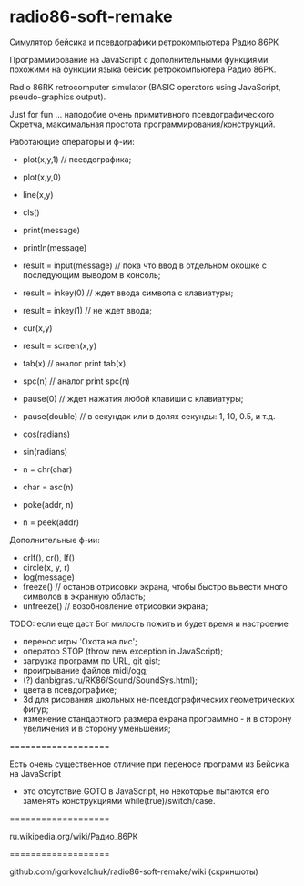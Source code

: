 ﻿radio86-soft-remake
===================

Симулятор бейсика и псевдографики ретрокомпьютера Радио 86РК

Программирование на JavaScript c дополнительными функциями похожими на функции языка бейсик ретрокомпьютера Радио 86РК.

Radio 86RK retrocomputer simulator (BASIC operators using JavaScript, pseudo-graphics output).

Just for fun ... наподобие очень примитивного псевдографического Скретча, максимальная простота программирования/конструкций.

Работающие операторы и ф-ии: 

* plot(x,y,1) // псевдографика;
* plot(x,y,0)
* line(x,y)

* cls()

* print(message)
* println(message)

* result = input(message) // пока что ввод в отдельном окошке с последующим выводом в консоль;

* result = inkey(0) // ждет ввода символа с клавиатуры;
* result = inkey(1) // не ждет ввода;

* cur(x,y)
* result = screen(x,y)
* tab(x) // аналог print tab(x)
* spc(n) // аналог print spc(n)

* pause(0) // ждет нажатия любой клавиши с клавиатуры;
* pause(double) // в секундах или в долях секунды: 1, 10, 0.5, и т.д.

* cos(radians)
* sin(radians)

* n = chr(char)
* char = asc(n)

* poke(addr, n)
* n = peek(addr)

Дополнительные ф-ии:

* crlf(), cr(), lf()
* circle(x, y, r)
* log(message)
* freeze() // останов отрисовки экрана, чтобы быстро вывести много символов в экранную область;
* unfreeze() // возобновление отрисовки экрана;

TODO: если еще даст Бог милость пожить и будет время и настроение

* перенос игры 'Охота на лис';
* оператор STOP (throw new exception in JavaScript);
* загрузка программ по URL, git gist;
* проигрывание файлов midi/ogg;
* (?) danbigras.ru/RK86/Sound/SoundSys.html);
* цвета в псевдографике;
* 3d для рисования школьных не-псевдографических геометрических фигур;
* изменение стандартного размера екрана программно - и в сторону увеличения и в сторону уменьшения;

===================

Есть очень существенное отличие при переносе программ из Бейсика на JavaScript 
- это отсутствие GOTO в JavaScript, но некоторые пытаются его заменять конструкциями while(true)/switch/case.

===================

ru.wikipedia.org/wiki/Радио_86РК

===================

github.com/igorkovalchuk/radio86-soft-remake/wiki (скриншоты)
